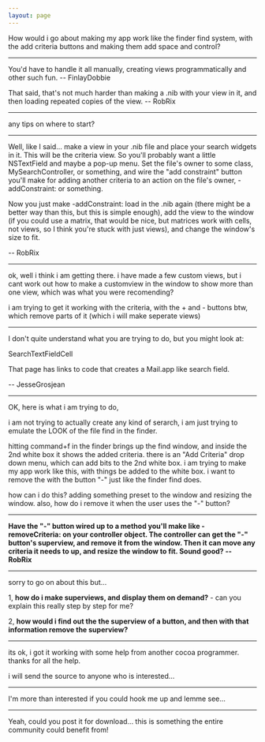 ```yaml
---
layout: page
---
```


How would i go about making my app work like the finder find system, with the add criteria buttons and making them add space and control?

----

You'd have to handle it all manually, creating views programmatically and other such fun. -- FinlayDobbie

That said, that's not much harder than making a .nib with your view in it, and then loading repeated copies of the view. -- RobRix

----

any tips on where to start?

----

Well, like I said... make a view in your .nib file and place your search widgets in it. This will be the criteria view. So you'll probably want a little NSTextField and maybe a pop-up menu. Set the file's owner to some class, MySearchController, or something, and wire the "add constraint" button you'll make for adding another criteria to an action on the file's owner, -addConstraint: or something.

Now you just make -addConstraint: load in the .nib again (there might be a better way than this, but this is simple enough), add the view to the window (if you could use a matrix, that would be nice, but matrices work with cells, not views, so I think you're stuck with just views), and change the window's size to fit.

-- RobRix

----

ok, well i think i am getting there. i have made a few custom views, but i cant work out how to make a customview in the window to show more than one view, which was what you were recomending?

i am trying to get it working with the criteria, with the + and - buttons btw, which remove parts of it (which i will make seperate views)

----

I don't quite understand what you are trying to do, but you might look at:

SearchTextFieldCell

That page has links to code that creates a Mail.app like search field.

-- JesseGrosjean

----

OK, here is what i am trying to do,

i am not trying to actually create any kind of serarch, i am just trying to emulate the LOOK of the file find in the finder.

hitting command+f in the finder brings up the find window, and inside the 2nd white box it shows the added criteria. there is an "Add Criteria" drop down menu, which can add bits to the 2nd white box. i am trying to make my app work like this, with things be added to the white box. i want to remove the with the button "-" just like the finder find does.

how can i do this? adding something preset to the window and resizing the window. also, how do i remove it when the user uses the "-" button?

----

**Have the "-" button wired up to a method you'll make like -removeCriteria: on your controller object. The controller can get the "-" button's superview, and remove it from the window. Then it can move any criteria it needs to up, and resize the window to fit. Sound good? -- RobRix**

----

sorry to go on about this but...

1, **how do i make superviews, and display them on demand?** - can you explain this really step by step for me?

2, **how would i find out the the superview of a button, and then with that information remove the superview?**

----

its ok, i got it working with some help from another cocoa programmer. thanks for all the help.

i will send the source to anyone who is interested...

----

I'm more than interested if you could hook me up and lemme see...

----

Yeah, could you post it for download... this is something the entire community could benefit from!
